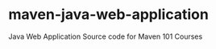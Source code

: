 maven-java-web-application
==========================

Java Web Application Source code for Maven 101 Courses
